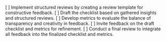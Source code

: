 [ ] Implement structured reviews by creating a review template for constructive feedback.
[ ] Draft the checklist based on gathered insights and structured reviews.
[ ] Develop metrics to evaluate the balance of transparency and creativity in feedback.
[ ] Invite feedback on the draft checklist and metrics for refinement.
[ ] Conduct a final review to integrate all feedback into the finalized checklist and metrics.